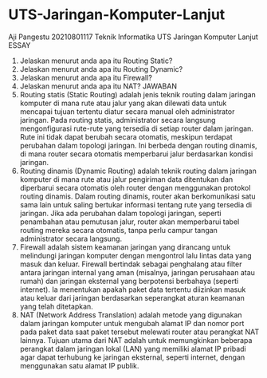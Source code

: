 # UTS-Jaringan-Komputer-Lanjut
Aji Pangestu
20210801117
Teknik Informatika
UTS Jaringan Komputer Lanjut
ESSAY
1. Jelaskan menurut anda apa itu Routing Static?
2. Jelaskan menurut anda apa itu Routing Dynamic?
3. Jelaskan menurut anda apa itu Firewall?
4. Jelaskan menurut anda apa itu NAT?
JAWABAN
1. Routing statis (Static Routing) adalah jenis teknik routing dalam jaringan komputer di mana rute atau jalur yang akan dilewati data untuk mencapai tujuan tertentu diatur secara manual oleh administrator jaringan. Pada routing statis, administrator secara langsung mengonfigurasi rute-rute yang tersedia di setiap router dalam jaringan. Rute ini tidak dapat berubah secara otomatis, meskipun terdapat perubahan dalam topologi jaringan. Ini berbeda dengan routing dinamis, di mana router secara otomatis memperbarui jalur berdasarkan kondisi jaringan.
2. Routing dinamis (Dynamic Routing) adalah teknik routing dalam jaringan komputer di mana rute atau jalur pengiriman data ditentukan dan diperbarui secara otomatis oleh router dengan menggunakan protokol routing dinamis. Dalam routing dinamis, router akan berkomunikasi satu sama lain untuk saling bertukar informasi tentang rute yang tersedia di jaringan. Jika ada perubahan dalam topologi jaringan, seperti penambahan atau pemutusan jalur, router akan memperbarui tabel routing mereka secara otomatis, tanpa perlu campur tangan administrator secara langsung.
3. Firewall adalah sistem keamanan jaringan yang dirancang untuk melindungi jaringan komputer dengan mengontrol lalu lintas data yang masuk dan keluar. Firewall bertindak sebagai penghalang atau filter antara jaringan internal yang aman (misalnya, jaringan perusahaan atau rumah) dan jaringan eksternal yang berpotensi berbahaya (seperti internet). Ia menentukan apakah paket data tertentu diizinkan masuk atau keluar dari jaringan berdasarkan seperangkat aturan keamanan yang telah ditetapkan.
4. NAT (Network Address Translation) adalah metode yang digunakan dalam jaringan komputer untuk mengubah alamat IP dan nomor port pada paket data saat paket tersebut melewati router atau perangkat NAT lainnya. Tujuan utama dari NAT adalah untuk memungkinkan beberapa perangkat dalam jaringan lokal (LAN) yang memiliki alamat IP pribadi agar dapat terhubung ke jaringan eksternal, seperti internet, dengan menggunakan satu alamat IP publik.
